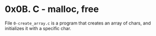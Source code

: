 # 0x0B. C - malloc, free

File `0-create_array.c` is a program that creates an array of chars, and initializes it with a specific char.
